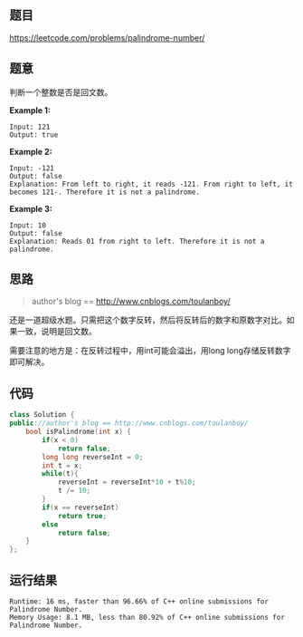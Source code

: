 ## 题目

<https://leetcode.com/problems/palindrome-number/>

## 题意

判断一个整数是否是回文数。

**Example 1:**

```
Input: 121
Output: true
```

**Example 2:**

```
Input: -121
Output: false
Explanation: From left to right, it reads -121. From right to left, it becomes 121-. Therefore it is not a palindrome.
```

**Example 3:**

```
Input: 10
Output: false
Explanation: Reads 01 from right to left. Therefore it is not a palindrome.
```

## 思路

>  author's blog == http://www.cnblogs.com/toulanboy/

 还是一道超级水题。只需把这个数字反转，然后将反转后的数字和原数字对比。如果一致，说明是回文数。

需要注意的地方是：在反转过程中，用int可能会溢出，用long long存储反转数字即可解决。

## 代码

```c++
class Solution {
public://author's blog == http://www.cnblogs.com/toulanboy/
    bool isPalindrome(int x) {
        if(x < 0)
            return false;
        long long reverseInt = 0;
        int t = x;
        while(t){
            reverseInt = reverseInt*10 + t%10;
            t /= 10;
        }
        if(x == reverseInt)
            return true;
        else
            return false;
    }
};
```


## 运行结果

```
Runtime: 16 ms, faster than 96.66% of C++ online submissions for Palindrome Number.
Memory Usage: 8.1 MB, less than 80.92% of C++ online submissions for Palindrome Number.
```

